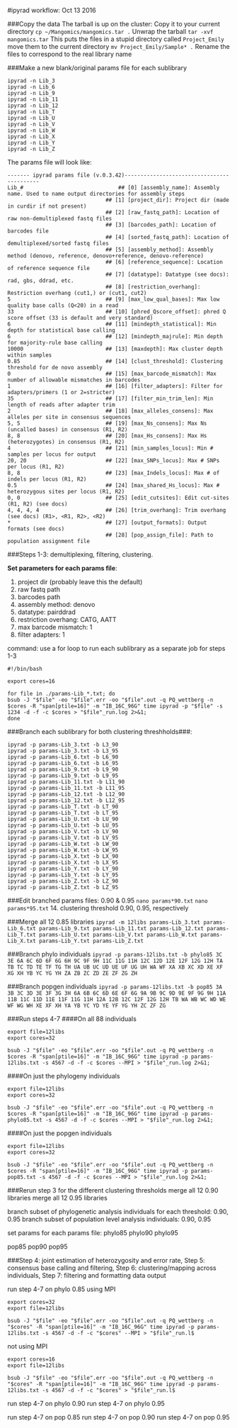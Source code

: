 #ipyrad workflow: Oct 13 2016

###Copy the data
The tarball is up on the cluster: 
Copy it to your current directory
```cp ~/Mangomics/mangomics.tar .```
Unwrap the tarball
```tar -xvf mangomics.tar```
This puts the files in a stupid directory called ```Project_Emily``` move them to the current directory
```mv Project_Emily/Sample* .```
Rename the files to correspond to the real library name


###Make a new blank/original params file for each sublibrary

```
ipyrad -n Lib_3
ipyrad -n Lib_6
ipyrad -n Lib_9
ipyrad -n Lib_11
ipyrad -n Lib_12
ipyrad -n Lib_T
ipyrad -n Lib_U
ipyrad -n Lib_V
ipyrad -n Lib_W
ipyrad -n Lib_X
ipyrad -n Lib_Y
ipyrad -n Lib_Z
```

The params file will look like:

```
------- ipyrad params file (v.0.3.42)-------------------------------------------
Lib_#	                           ## [0] [assembly_name]: Assembly name. Used to name output directories for assembly steps
							   ## [1] [project_dir]: Project dir (made in curdir if not present)
							   ## [2] [raw_fastq_path]: Location of raw non-demultiplexed fastq files
							   ## [3] [barcodes_path]: Location of barcodes file
							   ## [4] [sorted_fastq_path]: Location of demultiplexed/sorted fastq files
                   		       ## [5] [assembly_method]: Assembly method (denovo, reference, denovo+reference, denovo-reference)
                               ## [6] [reference_sequence]: Location of reference sequence file
          		               ## [7] [datatype]: Datatype (see docs): rad, gbs, ddrad, etc.
		                       ## [8] [restriction_overhang]: Restriction overhang (cut1,) or (cut1, cut2)
5                              ## [9] [max_low_qual_bases]: Max low quality base calls (Q<20) in a read
33                             ## [10] [phred_Qscore_offset]: phred Q score offset (33 is default and very standard)
6                              ## [11] [mindepth_statistical]: Min depth for statistical base calling
6                              ## [12] [mindepth_majrule]: Min depth for majority-rule base calling
10000                          ## [13] [maxdepth]: Max cluster depth within samples
0.85                           ## [14] [clust_threshold]: Clustering threshold for de novo assembly
0                              ## [15] [max_barcode_mismatch]: Max number of allowable mismatches in barcodes
1                              ## [16] [filter_adapters]: Filter for adapters/primers (1 or 2=stricter)
35                             ## [17] [filter_min_trim_len]: Min length of reads after adapter trim
2                              ## [18] [max_alleles_consens]: Max alleles per site in consensus sequences
5, 5                           ## [19] [max_Ns_consens]: Max Ns (uncalled bases) in consensus (R1, R2)
8, 8                           ## [20] [max_Hs_consens]: Max Hs (heterozygotes) in consensus (R1, R2)
4                              ## [21] [min_samples_locus]: Min # samples per locus for output
20, 20                         ## [22] [max_SNPs_locus]: Max # SNPs per locus (R1, R2)
8, 8                           ## [23] [max_Indels_locus]: Max # of indels per locus (R1, R2)
0.5                            ## [24] [max_shared_Hs_locus]: Max # heterozygous sites per locus (R1, R2)
0, 0                           ## [25] [edit_cutsites]: Edit cut-sites (R1, R2) (see docs)
4, 4, 4, 4                     ## [26] [trim_overhang]: Trim overhang (see docs) (R1>, <R1, R2>, <R2)
* 							   ## [27] [output_formats]: Output formats (see docs)
                               ## [28] [pop_assign_file]: Path to population assignment file
```

###Steps 1-3: demultiplexing, filtering, clustering.

**Set parameters for each params file**:
1. project dir (probably leave this the default)
2. raw fastq path
3. barcodes path
5. assembly method: denovo
7. datatype: pairddrad
8. restriction overhang: CATG, AATT
15. max barcode mismatch: 1
16. filter adapters: 1

command: use a for loop to run each sublibrary as a separate job for steps 1-3
```
#!/bin/bash

export cores=16

for file in ./params-Lib_*.txt; do
bsub -J "$file" -eo "$file".err -oo "$file".out -q PQ_wettberg -n $cores -R "span[ptile=16]" -m "IB_16C_96G" time ipyrad -p "$file" -s 1234 -d -f -c $cores > "$file"_run.log 2>&1;
done
```

###Branch each sublibrary for both clustering threshholds###:
```
ipyrad -p params-Lib_3.txt -b L3_90
ipyrad -p params-Lib_3.txt -b L3_95
ipyrad -p params-Lib_6.txt -b L6_90
ipyrad -p params-Lib_6.txt -b L6_95
ipyrad -p params-Lib_9.txt -b L9_90
ipyrad -p params-Lib_9.txt -b L9_95
ipyrad -p params-Lib_11.txt -b L11_90
ipyrad -p params-Lib_11.txt -b L11_95
ipyrad -p params-Lib_12.txt -b L12_90
ipyrad -p params-Lib_12.txt -b L12_95
ipyrad -p params-Lib_T.txt -b LT_90
ipyrad -p params-Lib_T.txt -b LT_95
ipyrad -p params-Lib_U.txt -b LU_90
ipyrad -p params-Lib_U.txt -b LU_95
ipyrad -p params-Lib_V.txt -b LV_90
ipyrad -p params-Lib_V.txt -b LV_95
ipyrad -p params-Lib_W.txt -b LW_90
ipyrad -p params-Lib_W.txt -b LW_95
ipyrad -p params-Lib_X.txt -b LX_90
ipyrad -p params-Lib_X.txt -b LX_95
ipyrad -p params-Lib_Y.txt -b LY_90
ipyrad -p params-Lib_Y.txt -b LY_95
ipyrad -p params-Lib_Z.txt -b LZ_90
ipyrad -p params-Lib_Z.txt -b LZ_95
```
###Edit branched params files: 0.90 & 0.95
`nano params*90.txt`
`nano params*95.txt`
14. clustering threshold 0.90, 0.95, respectively

###Merge all 12 0.85 libraries
`ipyrad -m 12libs params-Lib_3.txt params-Lib_6.txt params-Lib_9.txt params-Lib_11.txt params-Lib_12.txt params-Lib_T.txt params-Lib_U.txt params-Lib_V.txt params-Lib_W.txt params-Lib_X.txt params-Lib_Y.txt params-Lib_Z.txt`

###Branch phylo individuals
`ipyrad -p params-12libs.txt -b phylo85 3C 3E 6A 6C 6D 6F 6G 6H 9C 9F 9H 11C 11G 11H 12C 12D 12E 12F 12G 12H TA TB TC TD TE TF TG TH UA UB UC UD UE UF UG UH WA WF XA XB XC XD XE XF XG XH YB YC YG YH ZA ZB ZC ZD ZE ZF ZG ZH`

###Branch popgen individuals
`ipyrad -p params-12libs.txt -b pop85 3A 3B 3C 3D 3E 3F 3G 3H 6A 6B 6C 6D 6E 6F 6G 9A 9B 9C 9D 9E 9F 9G 9H 11A 11B 11C 11D 11E 11F 11G 11H 12A 12B 12C 12F 12G 12H TB WA WB WC WD WE WF WG WH XE XF XH YA YB YC YD YE YF YG YH ZC ZF ZG`

###Run steps 4-7
####On all 88 individuals
```
export file=12libs
export cores=32

bsub -J "$file" -eo "$file".err -oo "$file".out -q PQ_wettberg -n $cores -R "span[ptile=16]" -m "IB_16C_96G" time ipyrad -p params-12libs.txt -s 4567 -d -f -c $cores --MPI > "$file"_run.log 2>&1;
```

####On just the phylogeny individuals
```
export file=12libs
export cores=32

bsub -J "$file" -eo "$file".err -oo "$file".out -q PQ_wettberg -n $cores -R "span[ptile=16]" -m "IB_16C_96G" time ipyrad -p params-phylo85.txt -s 4567 -d -f -c $cores --MPI > "$file"_run.log 2>&1;
```

####On just the popgen individuals
```
export file=12libs
export cores=32

bsub -J "$file" -eo "$file".err -oo "$file".out -q PQ_wettberg -n $cores -R "span[ptile=16]" -m "IB_16C_96G" time ipyrad -p params-pop85.txt -s 4567 -d -f -c $cores --MPI > "$file"_run.log 2>&1;
```


###Rerun step 3 for the different clustering thresholds
merge all 12 0.90 libraries
merge all 12 0.95 libraries

branch subset of phylogenetic analysis individuals for each threshold: 0.90, 0.95
branch subset of population level analysis individuals: 0.90, 0.95

set params for each params file:
phylo85
phylo90
phylo95

pop85
pop90
pop95

###Step 4: joint estimation of heterozygosity and error rate, Step 5: consensus base calling and filtering, Step 6: clustering/mapping across individuals, Step 7: filtering and formatting data output

run step 4-7 on phylo 0.85 using MPI
```
export cores=32
export file=12libs

bsub -J "$file" -eo "$file".err -oo "$file".out -q PQ_wettberg -n "$cores" -R "span[ptile=16]" -m "IB_16C_96G" time ipyrad -p params-12libs.txt -s 4567 -d -f -c "$cores" --MPI > "$file"_run.l$
```
not using MPI
```
export cores=16
export file=12libs

bsub -J "$file" -eo "$file".err -oo "$file".out -q PQ_wettberg -n "$cores" -R "span[ptile=16]" -m "IB_16C_96G" time ipyrad -p params-12libs.txt -s 4567 -d -f -c "$cores" > "$file"_run.l$
```

run step 4-7 on phylo 0.90
run step 4-7 on phylo 0.95

run step 4-7 on pop 0.85
run step 4-7 on pop 0.90
run step 4-7 on pop 0.95

